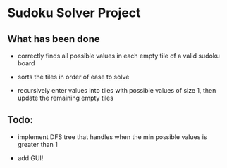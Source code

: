 # Sudoku Solver Project

## What has been done

- correctly finds all possible values in each empty tile of a valid sudoku board

- sorts the tiles in order of ease to solve

- recursively enter values into tiles with possible values of size 1, then update the remaining empty tiles

## Todo:

- implement DFS tree that handles when the min possible values is greater than 1

- add GUI!
